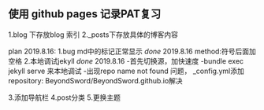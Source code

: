 ## 使用 github pages 记录PAT复习


1.blog 下存放blog 索引
2._posts下存放具体的博客内容



plan 2019.8.16:
1.bug md中的标记正常显示   *done* 2019.8.16 method:符号后面加空格 
2.本地调试jekyll *done* 2019.8.16
-首先切换源，加快速度
-bundle exec jekyll serve 来本地调试
-出现repo name not found 问题， _config.yml添加repository: BeyondSword/BeyondSword.github.io解决

3.添加导航栏
4.post分类
5.更换主题